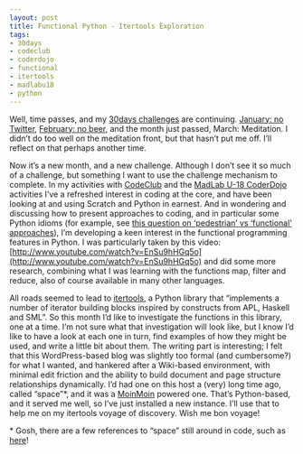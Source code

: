 ```yaml
---
layout: post
title: Functional Python - Itertools Exploration
tags:
- 30days
- codeclub
- coderdojo
- functional
- itertools
- madlabu18
- python
---
```



Well, time passes, and my [30days challenges](www.pipetree.com/tag/30days/) are continuing. [January: no Twitter](/blog/posts/2013/01/02/30-days-challenges/), [February: no beer](/2013/02/02/30-day-challenge-no-beer/), and the month just passed, March: Meditation. I didn’t do too well on the meditation front, but that hasn’t put me off. I’ll reflect on that perhaps another time.

Now it’s a new month, and a new challenge. Although I don’t see it so much of a challenge, but something I want to use the challenge mechanism to complete. In my activities with [CodeClub](http://www.codeclub.org.uk) and the [MadLab U-18 CoderDojo](http://madlab.org.uk/content/tag/coderdojo/) activities I’ve a refreshed interest in coding at the core, and have been looking at and using Scratch and Python in earnest. And in wondering and discussing how to present approaches to coding, and in particular some Python idioms (for example, see [this question on ‘pedestrian’ vs ‘functional’ approaches](https://plus.google.com/110526626182299357893/posts/GcjBjjY1kNK)), I’m developing a keen interest in the functional programming features in Python. I was particularly taken by this video: [http://www.youtube.com/watch?v=EnSu9hHGq5o](http://www.youtube.com/watch?v=EnSu9hHGq5o) and did some more research, combining what I was learning with the functions map, filter and reduce, also of course available in many other languages.

All roads seemed to lead to [itertools](http://docs.python.org/2/library/itertools.html), a Python library that “implements a number of iterator building blocks inspired by constructs from APL, Haskell and SML”. So this month I’d like to investigate the functions in this library, one at a time. I’m not sure what that investigation will look like, but I know I’d like to have a look at each one in turn, find examples of how they might be used, and write a little bit about them. The writing part is interesting; I felt that this WordPress-based blog was slightly too formal (and cumbersome?) for what I wanted, and hankered after a Wiki-based environment, with minimal edit friction and the ability to build document and page structure relationships dynamically. I’d had one on this host a (very) long time ago, called “space”\*, and it was a [MoinMoin](http://moinmo.in/) powered one. That’s Python-based, and it served me well, so I’ve just installed a new instance. I’ll use that to help me on my itertools voyage of discovery. Wish me bon voyage!

\* Gosh, there are a few references to “space” still around in code, such as [here](https://github.com/bentglasstube/blosxom-plugins/blob/master/wikiwordish-v2i0b4)!


